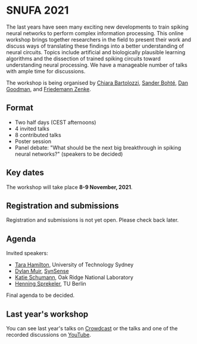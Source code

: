 # SNUFA 2021

The last years have seen many exciting new developments to train spiking neural networks to perform complex information processing. This online workshop brings together researchers in the field to present their work and discuss ways of translating these findings into a better understanding of neural circuits. Topics include artificial and biologically plausible learning algorithms and the dissection of trained spiking circuits toward understanding neural processing. We have a manageable number of talks with ample time for discussions.

The workshop is being organised by [Chiara Bartolozzi](https://www.iit.it/people/chiara-bartolozzi), [Sander Bohté](https://homepages.cwi.nl/~sbohte/), [Dan Goodman](https://neural-reckoning.org), and [Friedemann Zenke](https://fzenke.net/).

## Format

* Two half days (CEST afternoons)
* 4 invited talks
* 8 contributed talks
* Poster session
* Panel debate: "What should be the next big breakthrough in spiking neural networks?" (speakers to be decided)

## Key dates

The workshop will take place **8-9 November, 2021**.

## Registration and submissions

Registration and submissions is not yet open. Please check back later.

## Agenda

Invited speakers:

* [Tara Hamilton](https://profiles.uts.edu.au/Tara.Hamilton), University of Technology Sydney
* [Dylan Muir](http://dylan-muir.com/), [SynSense](https://www.synsense-neuromorphic.com/)
* [Katie Schumann](https://www.ornl.gov/staff-profile/catherine-d-schuman), Oak Ridge National Laboratory
* [Henning Sprekeler](https://www.sprekelerlab.org/henning/), TU Berlin

Final agenda to be decided.

## Last year's workshop

You can see last year's talks on [Crowdcast](https://www.crowdcast.io/e/snufa2020) or the talks and one of the recorded discussions on [YouTube](https://www.youtube.com/playlist?list=PL09WqqDbQWHFvM9DFYkM_GfnrVnIdLRhy).
